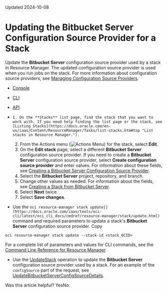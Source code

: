 Updated 2024-10-08
# Updating the **Bitbucket Server** Configuration Source Provider for a Stack
Update the **Bitbucket Server** configuration source provider used by a stack in Resource Manager. The updated configuration source provider is used when you run jobs on the stack.
For more information about configuration source providers, see [Managing Configuration Source Providers](https://docs.oracle.com/en-us/iaas/Content/ResourceManager/Tasks/managingconfigurationsourceproviders.htm#top "Remotely store Terraform configurations using configuration source providers in Resource Manager.").
  * [Console](https://docs.oracle.com/en-us/iaas/Content/ResourceManager/Tasks/update-stack-csp-bitbucket-server.htm)
  * [CLI](https://docs.oracle.com/en-us/iaas/Content/ResourceManager/Tasks/update-stack-csp-bitbucket-server.htm)
  * [API](https://docs.oracle.com/en-us/iaas/Content/ResourceManager/Tasks/update-stack-csp-bitbucket-server.htm)


  *     1. On the **Stacks** list page, find the stack that you want to work with. If you need help finding the list page or the stack, see [Listing Stacks](https://docs.oracle.com/en-us/iaas/Content/ResourceManager/Tasks/list-stacks.htm#top "List stacks in Resource Manager.").
    2. From the Actions menu (![Actions Menu](https://docs.oracle.com/en-us/iaas/Content/libraries/global-images/actions-menu.png)) for the stack, select **Edit**.
    3. On the **Edit stack** page, select a different **Bitbucket Server** configuration source provider.
If you need to create a **Bitbucket Server** configuration source provider, select **Create configuration source provider** and enter values. For information about these fields, see [Creating a Bitbucket Server Configuration Source Provider](https://docs.oracle.com/en-us/iaas/Content/ResourceManager/Tasks/create-csp-bb-server.htm#top "Create a configuration source provider in Resource Manager from Bitbucket Server.").
    4. Select the **Bitbucket Server** project, repository, and branch.
    5. Change other values as needed.
For information about the fields, see [Creating a Stack from Bitbucket Server](https://docs.oracle.com/en-us/iaas/Content/ResourceManager/Tasks/create-stack-bitbucket-server.htm#top "Create a stack in Resource Manager from a Terraform configuration stored in Bitbucket Server. Select a configuration source provider that specifies the Bitbucket Server information needed to access the configurations.").
    6. Select **Next** twice.
    7. Select **Save changes**.
  * Use the `oci resource-manager stack update[](https://docs.oracle.com/iaas/tools/oci-cli/latest/oci_cli_docs/cmdref/resource-manager/stack/update.html)` command and required parameters to update a stack's **Bitbucket Server** configuration source provider.
Copy
```
oci resource-manager stack update --stack-id <stack_OCID>
```

For a complete list of parameters and values for CLI commands, see the [Command Line Reference for Resource Manager](https://docs.oracle.com/iaas/tools/oci-cli/latest/oci_cli_docs/cmdref/resource-manager.html).
  * Use the [UpdateStack](https://docs.oracle.com/iaas/api/#/en/resourcemanager/latest/Stack/UpdateStack) operation to update the **Bitbucket Server** configuration source provider used by a stack.
For an example of the `configSource` part of the request, see [UpdateBitbucketServerConfigSourceDetails](https://docs.oracle.com/iaas/api/#/en/resourcemanager/latest/datatypes/UpdateBitbucketServerConfigSourceDetails).


Was this article helpful?
YesNo

